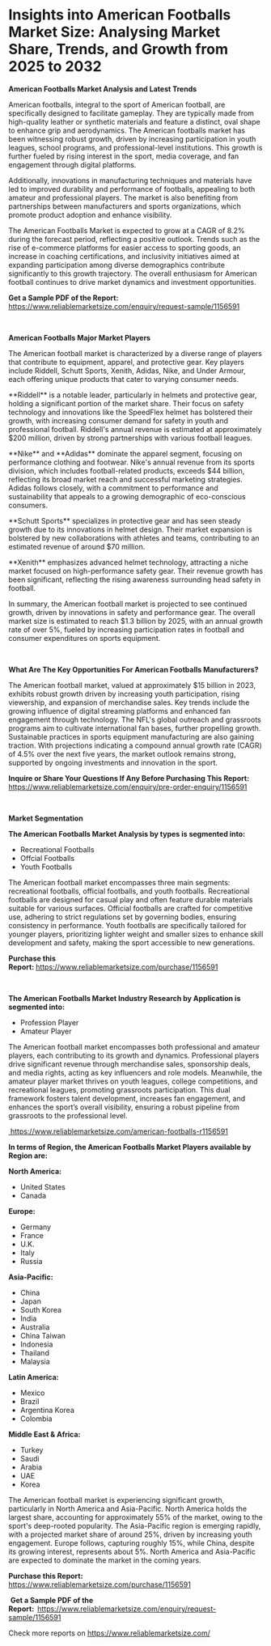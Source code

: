 <p><h1>Insights into American Footballs Market Size: Analysing Market Share, Trends, and Growth from 2025 to 2032</h1></p><p><strong>American Footballs Market Analysis and Latest Trends</strong></p>
<p><p>American footballs, integral to the sport of American football, are specifically designed to facilitate gameplay. They are typically made from high-quality leather or synthetic materials and feature a distinct, oval shape to enhance grip and aerodynamics. The American footballs market has been witnessing robust growth, driven by increasing participation in youth leagues, school programs, and professional-level institutions. This growth is further fueled by rising interest in the sport, media coverage, and fan engagement through digital platforms.</p><p>Additionally, innovations in manufacturing techniques and materials have led to improved durability and performance of footballs, appealing to both amateur and professional players. The market is also benefiting from partnerships between manufacturers and sports organizations, which promote product adoption and enhance visibility.</p><p>The American Footballs Market is expected to grow at a CAGR of 8.2% during the forecast period, reflecting a positive outlook. Trends such as the rise of e-commerce platforms for easier access to sporting goods, an increase in coaching certifications, and inclusivity initiatives aimed at expanding participation among diverse demographics contribute significantly to this growth trajectory. The overall enthusiasm for American football continues to drive market dynamics and investment opportunities.</p></p>
<p><strong>Get a Sample PDF of the Report:&nbsp;</strong> <a href="https://www.reliablemarketsize.com/enquiry/request-sample/1156591?utm_campaign=2628&utm_medium=2&utm_source=Github&utm_content=ia&utm_term=05042025&utm_id=american-footballs">https://www.reliablemarketsize.com/enquiry/request-sample/1156591</a></p>
<p>&nbsp;</p>
<p><strong>American Footballs Major Market Players</strong></p>
<p><p>The American football market is characterized by a diverse range of players that contribute to equipment, apparel, and protective gear. Key players include Riddell, Schutt Sports, Xenith, Adidas, Nike, and Under Armour, each offering unique products that cater to varying consumer needs.</p><p>**Riddell** is a notable leader, particularly in helmets and protective gear, holding a significant portion of the market share. Their focus on safety technology and innovations like the SpeedFlex helmet has bolstered their growth, with increasing consumer demand for safety in youth and professional football. Riddell's annual revenue is estimated at approximately $200 million, driven by strong partnerships with various football leagues.</p><p>**Nike** and **Adidas** dominate the apparel segment, focusing on performance clothing and footwear. Nike's annual revenue from its sports division, which includes football-related products, exceeds $44 billion, reflecting its broad market reach and successful marketing strategies. Adidas follows closely, with a commitment to performance and sustainability that appeals to a growing demographic of eco-conscious consumers.</p><p>**Schutt Sports** specializes in protective gear and has seen steady growth due to its innovations in helmet design. Their market expansion is bolstered by new collaborations with athletes and teams, contributing to an estimated revenue of around $70 million.</p><p>**Xenith** emphasizes advanced helmet technology, attracting a niche market focused on high-performance safety gear. Their revenue growth has been significant, reflecting the rising awareness surrounding head safety in football.</p><p>In summary, the American football market is projected to see continued growth, driven by innovations in safety and performance gear. The overall market size is estimated to reach $1.3 billion by 2025, with an annual growth rate of over 5%, fueled by increasing participation rates in football and consumer expenditures on sports equipment.</p></p>
<p>&nbsp;</p>
<p><strong>What Are The Key Opportunities For American Footballs Manufacturers?</strong></p>
<p><p>The American football market, valued at approximately $15 billion in 2023, exhibits robust growth driven by increasing youth participation, rising viewership, and expansion of merchandise sales. Key trends include the growing influence of digital streaming platforms and enhanced fan engagement through technology. The NFL's global outreach and grassroots programs aim to cultivate international fan bases, further propelling growth. Sustainable practices in sports equipment manufacturing are also gaining traction. With projections indicating a compound annual growth rate (CAGR) of 4.5% over the next five years, the market outlook remains strong, supported by ongoing investments and innovation in the sport.</p></p>
<p><strong>Inquire or Share Your Questions If Any Before Purchasing This Report:</strong> <a href="https://www.reliablemarketsize.com/enquiry/pre-order-enquiry/1156591?utm_campaign=2628&utm_medium=2&utm_source=Github&utm_content=ia&utm_term=05042025&utm_id=american-footballs">https://www.reliablemarketsize.com/enquiry/pre-order-enquiry/1156591</a></p>
<p>&nbsp;</p>
<p><strong>Market Segmentation</strong></p>
<p><strong>The American Footballs Market Analysis by types is segmented into:</strong></p>
<p><ul><li>Recreational Footballs</li><li>Offcial Footballs</li><li>Youth Footballs</li></ul></p>
<p><p>The American football market encompasses three main segments: recreational footballs, official footballs, and youth footballs. Recreational footballs are designed for casual play and often feature durable materials suitable for various surfaces. Official footballs are crafted for competitive use, adhering to strict regulations set by governing bodies, ensuring consistency in performance. Youth footballs are specifically tailored for younger players, prioritizing lighter weight and smaller sizes to enhance skill development and safety, making the sport accessible to new generations.</p></p>
<p><strong>Purchase this Report:&nbsp;</strong><a href="https://www.reliablemarketsize.com/purchase/1156591?utm_campaign=2628&utm_medium=2&utm_source=Github&utm_content=ia&utm_term=05042025&utm_id=american-footballs">https://www.reliablemarketsize.com/purchase/1156591</a></p>
<p>&nbsp;</p>
<p><strong>The American Footballs Market Industry Research by Application is segmented into:</strong></p>
<p><ul><li>Profession Player</li><li>Amateur Player</li></ul></p>
<p><p>The American football market encompasses both professional and amateur players, each contributing to its growth and dynamics. Professional players drive significant revenue through merchandise sales, sponsorship deals, and media rights, acting as key influencers and role models. Meanwhile, the amateur player market thrives on youth leagues, college competitions, and recreational leagues, promoting grassroots participation. This dual framework fosters talent development, increases fan engagement, and enhances the sport’s overall visibility, ensuring a robust pipeline from grassroots to the professional level.</p></p>
<p><a href="https://www.reliablemarketsize.com/american-footballs-r1156591?utm_campaign=2628&utm_medium=2&utm_source=Github&utm_content=ia&utm_term=05042025&utm_id=american-footballs">&nbsp;https://www.reliablemarketsize.com/american-footballs-r1156591</a></p>
<p><strong>In terms of Region, the American Footballs Market Players available by Region are:</strong></p>
<p>
    <p> <strong> North America: </strong>
        <ul>
            <li>United States</li>
            <li>Canada</li>
        </ul>
        </p> 
    <p> <strong> Europe: </strong>
        <ul>
            <li>Germany</li>
            <li>France</li>
            <li>U.K.</li>
            <li>Italy</li>
            <li>Russia</li>
        </ul>
        </p> 
    <p> <strong> Asia-Pacific: </strong>
        <ul>
            <li>China</li>
            <li>Japan</li>
            <li>South Korea</li>
            <li>India</li>
            <li>Australia</li>
            <li>China Taiwan</li>
            <li>Indonesia</li>
            <li>Thailand</li>
            <li>Malaysia</li>
        </ul>
        </p> 
    <p> <strong> Latin America: </strong>
        <ul>
            <li>Mexico</li>
            <li>Brazil</li>
            <li>Argentina Korea</li>
            <li>Colombia</li>
        </ul>
        </p> 
    <p> <strong> Middle East & Africa: </strong>
        <ul>
            <li>Turkey</li>
            <li>Saudi</li>
            <li>Arabia</li>
            <li>UAE</li>
            <li>Korea</li>
        </ul>
    </p>
    </p>
<p><p>The American football market is experiencing significant growth, particularly in North America and Asia-Pacific. North America holds the largest share, accounting for approximately 55% of the market, owing to the sport's deep-rooted popularity. The Asia-Pacific region is emerging rapidly, with a projected market share of around 25%, driven by increasing youth engagement. Europe follows, capturing roughly 15%, while China, despite its growing interest, represents about 5%. North America and Asia-Pacific are expected to dominate the market in the coming years.</p></p>
<p><strong>Purchase this Report: </strong><a href="https://www.reliablemarketsize.com/purchase/1156591?utm_campaign=2628&utm_medium=2&utm_source=Github&utm_content=ia&utm_term=05042025&utm_id=american-footballs">https://www.reliablemarketsize.com/purchase/1156591</a></p>
<p>&nbsp;<strong>Get a Sample PDF of the Report:&nbsp;&nbsp;</strong><a href="https://www.reliablemarketsize.com/enquiry/request-sample/1156591?utm_campaign=2628&utm_medium=2&utm_source=Github&utm_content=ia&utm_term=05042025&utm_id=american-footballs">https://www.reliablemarketsize.com/enquiry/request-sample/1156591</a></p>
<p><strong></strong></p>
<p>Check more reports on <a href="https://www.reliablemarketsize.com/?utm_campaign=2628&utm_medium=2&utm_source=Github&utm_content=ia&utm_term=05042025&utm_id=american-footballs">https://www.reliablemarketsize.com/</a></p>